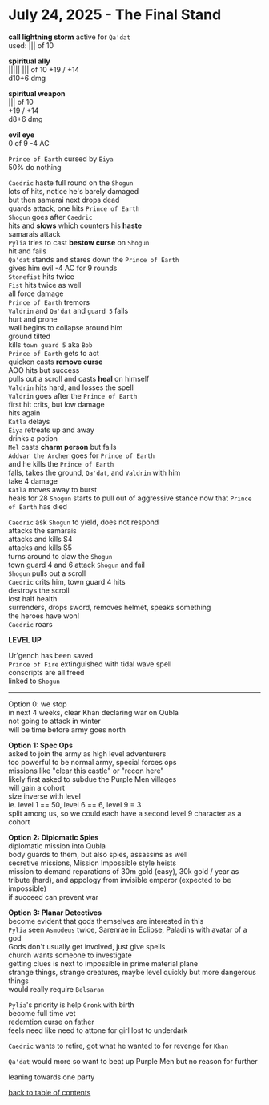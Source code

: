# July 24, 2025 - The Final Stand

**call lightning storm** active for `Qa'dat`  
used: |||  of 10  

**spiritual ally**  
||||| ||| of 10 
+19 / +14  
d10+6 dmg  

**spiritual weapon**  
||| of 10  
+19 / +14  
d8+6 dmg  

**evil eye**  
0 of 9 -4 AC  

`Prince of Earth` cursed by `Eiya`  
50% do nothing  

`Caedric` haste full round on the `Shogun`  
lots of hits, notice he's barely damaged  
but then samarai next drops dead  
guards attack, one hits `Prince of Earth`  
`Shogun` goes after `Caedric`  
hits and **slows** which counters his **haste**  
samarais attack  
`Pylia` tries to cast **bestow curse** on `Shogun`  
hit and fails  
`Qa'dat` stands and stares down the `Prince of Earth`  
gives him evil -4 AC for 9 rounds  
`Stonefist` hits twice  
`Fist` hits twice as well  
all force damage  
`Prince of Earth` tremors  
`Valdrin` and `Qa'dat` and `guard 5` fails  
hurt and prone  
wall begins to collapse around him  
ground tilted  
kills `town guard 5` aka `Bob`  
`Prince of Earth` gets to act  
quicken casts **remove curse**  
AOO hits but success  
pulls out a scroll and casts **heal** on himself  
`Valdrin` hits hard, and losses the spell  
`Valdrin` goes after the `Prince of Earth`  
first hit crits, but low damage  
hits again  
`Katla` delays  
`Eiya` retreats up and away  
drinks a potion  
`Mel` casts **charm person** but fails  
`Addvar the Archer` goes for `Prince of Earth`  
and he kills the `Prince of Earth`  
falls, takes the ground, `Qa'dat`, and `Valdrin` with him  
take 4 damage  
`Katla` moves away to burst  
heals for 28
`Shogun` starts to pull out of aggressive stance now that `Prince of Earth` has died  

`Caedric` ask `Shogun` to yield, does not respond  
attacks the samarais  
attacks and kills S4  
attacks and kills S5  
turns around to claw the `Shogun`  
town guard 4 and 6 attack `Shogun` and fail  
`Shogun` pulls out a scroll  
`Caedric` crits him, town guard 4 hits  
destroys the scroll  
lost half health  
surrenders, drops sword, removes helmet, speaks something  
the heroes have won!  
`Caedric` roars  

**LEVEL UP**  

Ur'gench has been saved  
`Prince of Fire` extinguished with tidal wave spell  
conscripts are all freed  
linked to `Shogun`  


---


Option 0: we stop  
in next 4 weeks, clear Khan declaring war on Qubla  
not going to attack in winter  
will be time before army goes north  

**Option 1: Spec Ops**  
asked to join the army as high level adventurers  
too powerful to be normal army, special forces ops  
missions like "clear this castle" or "recon here"  
likely first asked to subdue the Purple Men villages  
will gain a cohort  
size inverse with level  
ie. level 1 == 50, level 6 == 6, level 9 = 3  
split among us, so we could each have a second level 9 character as a cohort  

**Option 2: Diplomatic Spies**  
diplomatic mission into Qubla  
body guards to them, but also spies, assassins as well  
secretive missions, Mission Impossible style heists  
mission to demand reparations of 30m gold (easy), 30k gold / year as tribute (hard), and appology from invisible emperor (expected to be impossible)  
if succeed can prevent war  

**Option 3: Planar Detectives**  
become evident that gods themselves are interested in this  
`Pylia` seen `Asmodeus` twice, Sarenrae in Eclipse, Paladins with avatar of a god  
Gods don't usually get involved, just give spells  
church wants someone to investigate  
getting clues is next to impossible in prime material plane  
strange things, strange creatures, maybe level quickly but more dangerous things  
would really require `Belsaran`  


`Pylia`'s priority is help `Gronk` with birth  
become full time vet  
redemtion curse on father  
feels need like need to attone for girl lost to underdark  

`Caedric` wants to retire, got what he wanted to for revenge for `Khan`  

`Qa'dat` would more so want to beat up Purple Men but no reason for further  

leaning towards one party  


[back to table of contents](/sessions/README.md)
